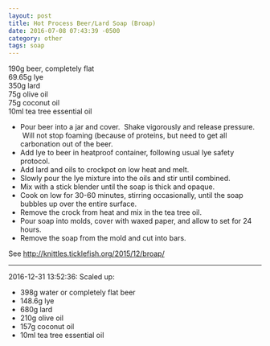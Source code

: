 ```yaml
---
layout: post
title: Hot Process Beer/Lard Soap (Broap)
date: 2016-07-08 07:43:39 -0500
category: other
tags: soap
---
```

190g beer, completely flat  
69.65g lye  
350g lard  
75g olive oil  
75g coconut oil  
10ml tea tree essential oil  

  * Pour beer into a jar and cover.  Shake vigorously and release pressure.  Will not stop foaming (because of proteins, but need to get all carbonation out of the beer.
  * Add lye to beer in heatproof container, following usual lye safety protocol.
  * Add lard and oils to crockpot on low heat and melt.
  * Slowly pour the lye mixture into the oils and stir until combined.
  * Mix with a stick blender until the soap is thick and opaque.
  * Cook on low for 30-60 minutes, stirring occasionally, until the soap bubbles up over the entire surface.
  * Remove the crock from heat and mix in the tea tree oil.
  * Pour soap into molds, cover with waxed paper, and allow to set for 24 hours.
  * Remove the soap from the mold and cut into bars.

See <http://knittles.ticklefish.org/2015/12/broap/>

---

2016-12-31 13:52:36: Scaled up:
* 398g water or completely flat beer
* 148.6g lye
* 680g lard
* 210g olive oil
* 157g coconut oil
* 10ml tea tree essential oil
